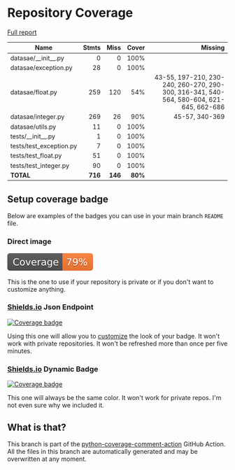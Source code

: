 # Repository Coverage

[Full report](https://htmlpreview.github.io/?https://github.com/jabardigitalservice/DataSae/blob/python-coverage-comment-action-data/htmlcov/index.html)

| Name                     |    Stmts |     Miss |   Cover |   Missing |
|------------------------- | -------: | -------: | ------: | --------: |
| datasae/\_\_init\_\_.py  |        0 |        0 |    100% |           |
| datasae/exception.py     |       28 |        0 |    100% |           |
| datasae/float.py         |      259 |      120 |     54% |43-55, 197-210, 230-240, 260-270, 290-300, 316-341, 540-564, 580-604, 621-645, 662-686 |
| datasae/integer.py       |      269 |       26 |     90% |45-57, 340-369 |
| datasae/utils.py         |       11 |        0 |    100% |           |
| tests/\_\_init\_\_.py    |        1 |        0 |    100% |           |
| tests/test\_exception.py |        7 |        0 |    100% |           |
| tests/test\_float.py     |       51 |        0 |    100% |           |
| tests/test\_integer.py   |       90 |        0 |    100% |           |
|                **TOTAL** |  **716** |  **146** | **80%** |           |


## Setup coverage badge

Below are examples of the badges you can use in your main branch `README` file.

### Direct image

[![Coverage badge](https://raw.githubusercontent.com/jabardigitalservice/DataSae/python-coverage-comment-action-data/badge.svg)](https://htmlpreview.github.io/?https://github.com/jabardigitalservice/DataSae/blob/python-coverage-comment-action-data/htmlcov/index.html)

This is the one to use if your repository is private or if you don't want to customize anything.

### [Shields.io](https://shields.io) Json Endpoint

[![Coverage badge](https://img.shields.io/endpoint?url=https://raw.githubusercontent.com/jabardigitalservice/DataSae/python-coverage-comment-action-data/endpoint.json)](https://htmlpreview.github.io/?https://github.com/jabardigitalservice/DataSae/blob/python-coverage-comment-action-data/htmlcov/index.html)

Using this one will allow you to [customize](https://shields.io/endpoint) the look of your badge.
It won't work with private repositories. It won't be refreshed more than once per five minutes.

### [Shields.io](https://shields.io) Dynamic Badge

[![Coverage badge](https://img.shields.io/badge/dynamic/json?color=brightgreen&label=coverage&query=%24.message&url=https%3A%2F%2Fraw.githubusercontent.com%2Fjabardigitalservice%2FDataSae%2Fpython-coverage-comment-action-data%2Fendpoint.json)](https://htmlpreview.github.io/?https://github.com/jabardigitalservice/DataSae/blob/python-coverage-comment-action-data/htmlcov/index.html)

This one will always be the same color. It won't work for private repos. I'm not even sure why we included it.

## What is that?

This branch is part of the
[python-coverage-comment-action](https://github.com/marketplace/actions/python-coverage-comment)
GitHub Action. All the files in this branch are automatically generated and may be
overwritten at any moment.